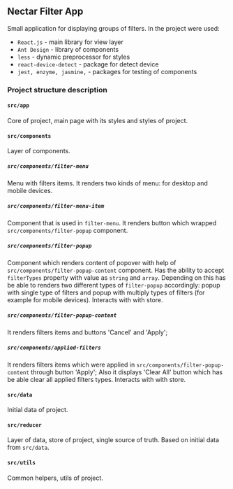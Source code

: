 ## Nectar Filter App

Small application for displaying groups of filters.
In the project were used:
- `React.js` - main library for view layer
- `Ant Design` - library of components
- `less` -  dynamic preprocessor for styles
- `react-device-detect` -  package for detect device
- `jest, enzyme, jasmine,` -  packages for testing of components


### Project structure description

#### `src/app`
Core of project, main page with its styles and styles of project.

#### `src/components`
Layer of components.

##### `src/components/filter-menu`
Menu with filters items. It renders two kinds of menu: for desktop and mobile devices.

##### `src/components/filter-menu-item`
Component that is used in `filter-menu`. It renders button which wrapped `src/components/filter-popup` component.

##### `src/components/filter-popup`
Component which renders content of popover with help of `src/components/filter-popup-content` component.
Has the ability to accept `filterTypes` property with value as `string` and `array`. Depending on this has be able to 
renders two different types of `filter-popup` accordingly: popup with single type of filters and popup with multiply types
of filters (for example for mobile devices).
Interacts with with store.

##### `src/components/filter-popup-content`
It renders filters items and buttons 'Cancel' and 'Apply';

##### `src/components/applied-filters`
It renders filters items which were applied in `src/components/filter-popup-content` through button 'Apply';
Also it displays 'Clear All' button which has be able clear all applied filters types.
Interacts with with store.

#### `src/data`
Initial data of project.

#### `src/reducer`
Layer of data, store of project, single source of truth. Based on initial data from `src/data`.

#### `src/utils`
Common helpers, utils of project.
